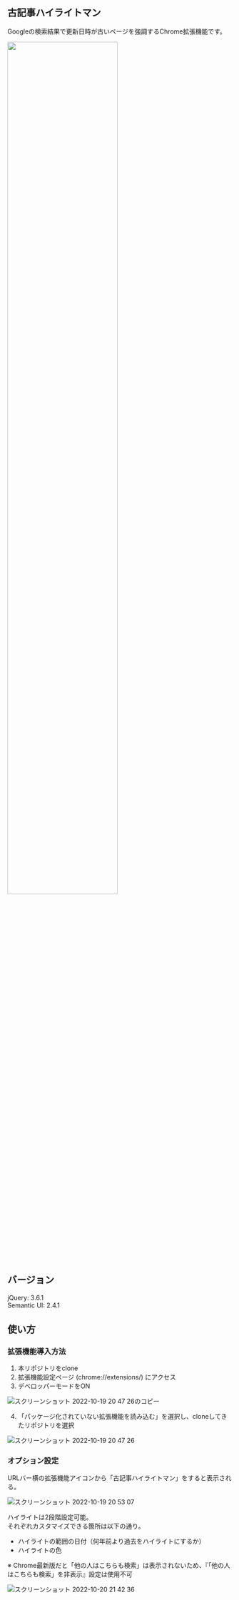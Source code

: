 ## 古記事ハイライトマン
Googleの検索結果で更新日時が古いページを強調するChrome拡張機能です。

<img src="https://user-images.githubusercontent.com/108502312/196342183-ac8d4da8-0fbc-441d-860a-23a140fae034.png" width="70%" hright="70%">

## バージョン
jQuery: 3.6.1  
Semantic UI: 2.4.1

## 使い方
### 拡張機能導入方法
1. 本リポジトリをclone
2. 拡張機能設定ページ (chrome://extensions/) にアクセス
3. デベロッパーモードをON

![スクリーンショット 2022-10-19 20 47 26のコピー](https://user-images.githubusercontent.com/108502312/197088122-0da401bb-45fe-4ca6-b3ec-7c226b48fbd4.png)

4. 「パッケージ化されていない拡張機能を読み込む」を選択し、cloneしてきたリポジトリを選択

![スクリーンショット 2022-10-19 20 47 26](https://user-images.githubusercontent.com/108502312/197088258-2afc2fae-f8db-49ef-ac8b-23760071376f.png)

### オプション設定
URLバー横の拡張機能アイコンから「古記事ハイライトマン」をすると表示される。 

![スクリーンショット 2022-10-19 20 53 07](https://user-images.githubusercontent.com/108502312/197088536-58c2ef52-ad4b-4dc4-a2ea-280627252b82.png)

ハイライトは2段階設定可能。  
それぞれカスタマイズできる箇所は以下の通り。  
- ハイライトの範囲の日付（何年前より過去をハイライトにするか）
- ハイライトの色

※ Chrome最新版だと「他の人はこちらも検索」は表示されないため、『「他の人はこちらも検索」を非表示』設定は使用不可

![スクリーンショット 2022-10-20 21 42 36](https://user-images.githubusercontent.com/108502312/197088287-ce0fa548-7457-43b2-a0dd-1a89b7930e71.png)

